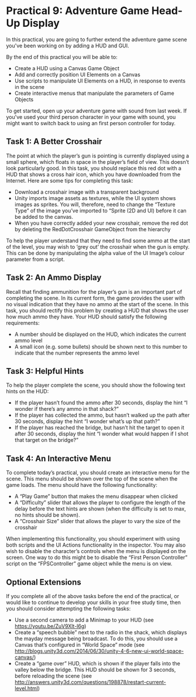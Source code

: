 # Practical 9: Adventure Game Head-Up Display

In this practical, you are going to further extend the adventure game scene you've been working on by adding a HUD and GUI.

By the end of this practical you will be able to:

- Create a HUD using a Canvas Game Object
- Add and correctly position UI Elements on a Canvas
- Use scripts to manipulate UI Elements on a HUD, in response to events in the scene
- Create interactive menus that manipulate the parameters of Game Objects

To get started, open up your adventure game with sound from last week. If you've used your third person character in your game with sound, you might want to switch back to using an first person controller for today.

## Task 1: A Better Crosshair
The point at which the player’s gun is pointing is currently displayed using a small sphere, which floats in space in the player’s field of view. This doesn’t look particularly good. In this task, you should replace this red dot with a HUD that shows a cross hair icon, which you have downloaded from the Internet. Here are some tips for completing this task:

- Download a crosshair image with a transparent background
- Unity imports image assets as textures, while the UI system shows images as sprites. You will, therefore, need to change the “Texture Type” of the image you’ve imported to “Sprite (2D and UI) before it can be added to the canvas.
- When you have correctly added your new crosshair, remove the red dot by deleting the RedDotCrosshair GameObject from the hierarchy

To help the player understand that they need to find some ammo at the start of the level, you may wish to ‘grey out’ the crosshair when the gun is empty. This can be done by manipulating the alpha value of the UI Image’s colour parameter from a script.

## Task 2: An Ammo Display
Recall that finding ammunition for the player’s gun is an important part of completing the scene. In its current form, the game provides the user with no visual indication that they have no ammo at the start of the scene. In this task, you should rectify this problem by creating a HUD that shows the user how much ammo they have. Your HUD should satisfy the following requirements:

- A number should be displayed on the HUD, which indicates the current ammo level
- A small icon (e.g. some bullets) should be shown next to this number to indicate that the number represents the ammo level

## Task 3: Helpful Hints
To help the player complete the scene, you should show the following text hints on the HUD:

- If the player hasn’t found the ammo after 30 seconds, display the hint “I wonder if there’s any ammo in that shack?”
- If the player has collected the ammo, but hasn’t walked up the path after 30 seconds, display the hint “I wonder what’s up that path?”
- If the player has reached the bridge, but hasn’t hit the target to open it after 30 seconds, display the hint “I wonder what would happen if I shot that target on the bridge?”

## Task 4: An Interactive Menu
To complete today’s practical, you should create an interactive menu for the scene. This menu should be shown over the top of the scene when the game loads. The menu should have the following functionality:

- A “Play Game” button that makes the menu disappear when clicked
- A “Difficulty” slider that allows the player to configure the length of the delay before the text hints are shown (when the difficulty is set to max, no hints should be shown).
- A “Crosshair Size” slider that allows the player to vary the size of the crosshair

When implementing this functionality, you should experiment with using both scripts and the UI Actions functionality in the inspector. You may also wish to disable the character’s controls when the menu is displayed on the screen. One way to do this might be to disable the “First Person Controller” script on the “FPSController” game object while the menu is on view.

## Optional Extensions
If you complete all of the above tasks before the end of the practical, or would like to continue to develop your skills in your free study time, then you should consider attempting the following tasks:

- Use a second camera to add a Minimap to your HUD (see https://youtu.be/ZuV9Xlt-l6g) 
- Create a “speech bubble” next to the radio in the shack, which displays the mayday message being broadcast. To do this, you should use a Canvas that’s configured in “World Space” mode (see http://blogs.unity3d.com/2014/06/30/unity-4-6-new-ui-world-space-canvas/)
- Create a “game over” HUD, which is shown if the player falls into the valley below the bridge. This HUD should be shown for 3 seconds, before reloading the scene (see http://answers.unity3d.com/questions/198878/restart-current-level.html)

